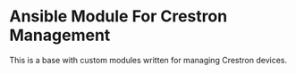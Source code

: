 # Ansible Module For Crestron Management
This is a base with custom modules written for managing Crestron devices. 